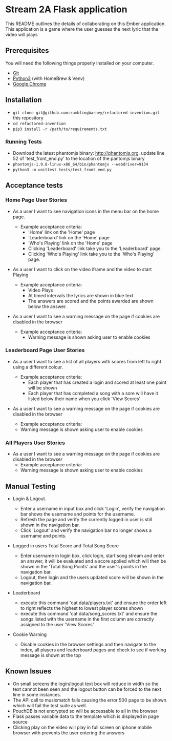 # Stream 2A Flask application

This README outlines the details of collaborating on this Ember application.
This application is a game where the user guesses the next lyric that the video will plays

## Prerequisites

You will need the following things properly installed on your computer.

* [Git](https://git-scm.com/)
* [Python3](https://www.python.org/) (with HomeBrew & Venv)
* [Google Chrome](https://google.com/chrome/)

## Installation

* `git clone git@github.com:ramblingbarney/refactored-invention.git` this repository
* `cd refactored-invention`
* `pip3 install -r /path/to/requirements.txt`

### Running Tests

* Download the latest phantomjs binary: http://phantomjs.org, update line 52 of 'test_front_end.py' to the location of the pantomjs binary
* `phantomjs-1.9.8-linux-x86_64/bin/phantomjs --webdriver=9134`
* `python3 -m unittest tests/test_front_end.py`

## Acceptance tests

### Home Page User Stories

* As a user I want to see navigation icons in the menu bar on the home page.

  * Example acceptance criteria:
    * 'Home' link on the 'Home' page
    * 'Leaderboard' link on the 'Home' page
    * 'Who's Playing' link on the 'Home' page
    * Clicking 'Leaderboard' link take you to the 'Leaderboard' page.
    * Clicking 'Who's Playing' link take you to the 'Who's Playing' page.

* As a user I want to click on the video iframe and the video to start Playing
  * Example acceptance criteria:
    * Video Plays
    * At timed intervals the lyrics are shown in blue text
    * The answers are scored and the points awarded are shown below the answer.

* As a user I want to see a warning message on the page if cookies are disabled in the browser
  * Example acceptance criteria:
    * Warning message is shown asking user to enable cookies

### Leaderboard Page User Stories

* As a user I want to see a list of all players with scores from left to right using a different colour.

  * Example acceptance criteria:
    *  Each player that has created a login and scored at least one point will be shown
    *  Each player that has completed a song with a sore will have it listed below their name when you click 'View Scores'

* As a user I want to see a warning message on the page if cookies are disabled in the browser
    * Example acceptance criteria:
    * Warning message is shown asking user to enable cookies

### All Players User Stories

* As a user I want to see a warning message on the page if cookies are disabled in the browser
    * Example acceptance criteria:
    * Warning message is shown asking user to enable cookies

## Manual Testing

  * Login & Logout.
    * Enter a username in input box and click 'Login', verify the navigation bar shows the username and points for the username.
    * Refresh the page and verify the currently logged in user is still shown in the navigation bar.
    * Click 'Logout' and verify the navigation bar no longer shows a username and points.

  * Logged in users Total Score and Total Song Score
    * Enter username in login box, click login, start song stream and enter an answer, it will be evaluated and a score applied which will then be shown in the 'Total Song Points' and the user's points in the navigation bar.
    * Logout, then login and the users updated score will be shown in the navigation bar.

  * Leaderboard
    * execute this command 'cat data/players.txt' and ensure the order left to right reflects the highest to lowest player scores shown
    * execute this command 'cat data/song_scores.txt' and ensure the songs listed with the username in the first column are correctly assigned to the user 'View Scores'

  * Cookie Warning
    * Disable cookies in the browser settings and then navigate to the index, all players and leaderboard pages and check to see if working message is shown at the top

## Known Issues

* On small screens the login/logout text box will reduce in width so the text cannot been seen and the logout button can be forced to the next line in some instances.
* The API call to musixmatch fails causing the error 500 page to be shown which will fail the test suite as well.
* PouchDB is not encrypted so will be accessable to all in the browser
* Flask passes variable data to the template which is displayed in page source
* Clicking play on the video will play in full screen on iphone mobile browser with prevents the user entering the answers
